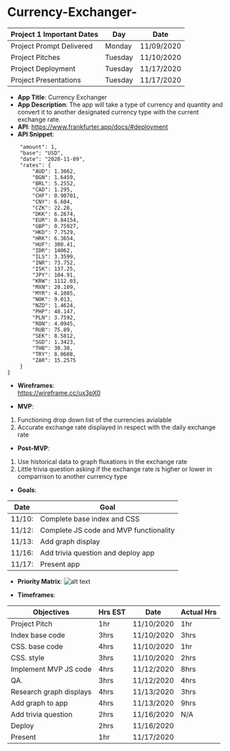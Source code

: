 # Currency-Exchanger-

| Project 1 Important Dates | Day      | Date       |
|---------------------------|---       |---         |
| Project Prompt Delivered  | Monday   | 11/09/2020 |
| Project Pitches           | Tuesday  | 11/10/2020 |
| Project Deployment        | Tuesday  | 11/17/2020 |
| Project Presentations     | Tuesday  | 11/17/2020 |

- **App Title**: 
Currency Exchanger
- **App Description**: 
The app will take a type of currency and quantity and convert it to another designated currency type with the current exchange rate.
- **API**: 
https://www.frankfurter.app/docs/#deployment
- **API Snippet**: 
```{
    "amount": 1,
    "base": "USD",
    "date": "2020-11-09",
    "rates": {
        "AUD": 1.3662,
        "BGN": 1.6459,
        "BRL": 5.2552,
        "CAD": 1.295,
        "CHF": 0.90701,
        "CNY": 6.604,
        "CZK": 22.28,
        "DKK": 6.2674,
        "EUR": 0.84154,
        "GBP": 0.75927,
        "HKD": 7.7529,
        "HRK": 6.3654,
        "HUF": 300.41,
        "IDR": 14062,
        "ILS": 3.3599,
        "INR": 73.752,
        "ISK": 137.25,
        "JPY": 104.91,
        "KRW": 1112.03,
        "MXN": 20.109,
        "MYR": 4.1085,
        "NOK": 9.013,
        "NZD": 1.4624,
        "PHP": 48.147,
        "PLN": 3.7592,
        "RON": 4.0945,
        "RUB": 75.89,
        "SEK": 8.5812,
        "SGD": 1.3423,
        "THB": 30.38,
        "TRY": 8.0608,
        "ZAR": 15.2575
    }
}
```
- **Wireframes**:  
https://wireframe.cc/ux3pX0

- **MVP**: 

1. Functioning drop down list of the currencies avialable 
2. Accurate exchange rate displayed in respect with the daily exchange rate

- **Post-MVP**: 
1. Use historical data to graph fluxations in the exchange rate
2. Little trivia question asking if the exchange rate is higher or lower in comparrison to another currency type

- **Goals**: 

|**Date**|**Goal**|
|---|---|
|11/10: |Complete base index and CSS|
|11/12: |Complete JS code and MVP functionality|
|11/13: |Add graph display|
|11/16: |Add trivia question and deploy app|
|11/17: |Present app|

- **Priority Matrix**: 
![alt text](https://github.com/jpacheco008/Currency-Exchanger-/blob/main/Priority%20Matrix.png)

- **Timeframes**: 

| **Objectives**            |**Hrs EST**| **Date**|**Actual Hrs**   
|---|---|---|---|
| Project Pitch             | 1hr       | 11/10/2020 | 1hr
| Index base code           | 3hrs      | 11/10/2020 | 3hrs
| CSS.  base code           | 4hrs      | 11/10/2020 | 1hr
| CSS.  style               | 3hrs      | 11/10/2020 | 2hrs
| Implement MVP JS code     | 4hrs      | 11/12/2020 | 8hrs
| QA.                       | 3hrs      | 11/12/2020 | 4hrs
| Research graph displays   | 4hrs      | 11/13/2020 | 3hrs
| Add graph to app          | 4hrs      | 11/13/2020 | 9hrs
| Add trivia question       | 2hrs      | 11/16/2020 | N/A
| Deploy                    | 2hrs      | 11/16/2020 |
| Present                   | 1hr       | 11/17/2020 |

      
 
      


